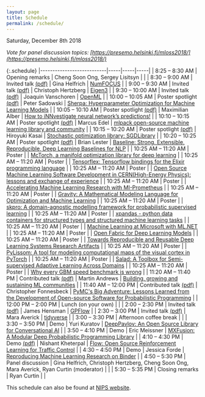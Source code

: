 ```yaml
---
layout: page
title: Schedule
permalink: /schedule/
---
```


Saturday, December 8th 2018

*Vote for panel discussion topics: [https://presemo.helsinki.fi/mloss2018/](https://presemo.helsinki.fi/mloss2018/)*

{:.schedule}
|---------------------------|-----|-----|-----|
| 8:25 &ndash; 8:30 AM      | Opening remarks | Cheng Soon Ong, Sergey Lisitsyn |  |
| 8:30 &ndash; 9:00 AM      | Invited talk [(pdf)](https://www.dropbox.com/s/bssnm6ky59luatf/helfrich.pdf?dl=0) | Gina Helfrich | [NumFOCUS](https://numfocus.org)     | 
| 9:00 &ndash; 9:30 AM      | Invited talk [(pdf)](https://www.dropbox.com/s/knkaqvwxssa7y9c/hertzberg.pdf?dl=0)  | Christoph Hertzberg | [Eigen3](http://eigen.tuxfamily.org) |
| 9:30 &ndash; 10:00 AM     | Invited talk [(pdf)](https://www.dropbox.com/s/2uojbagloa69r52/vanschoren.pdf?dl=0) | Joaquin Vanschoren | [OpenML](https://www.openml.org)  |
| 10:00 &ndash; 10:05 AM    | Poster spotlight [(pdf)](https://www.dropbox.com/s/5r4ic2t4hv9lxht/sadowski.pdf?dl=0) | Peter Sadowski   | [Sherpa: Hyperparameter Optimization for Machine Learning Models](https://openreview.net/forum?id=HklSUMyJcQ) |
| 10:05 &ndash; 10:10 AM    | Poster spotlight [(pdf)](https://www.dropbox.com/s/atlgd9jgn3r5e1a/alber.pdf?dl=0) | Maximilian Alber | [How to iNNvestigate neural network’s predictions!](https://openreview.net/forum?id=ByeDpyc0Ym) |
| 10:10 &ndash; 10:15 AM    | Poster spotlight [(pdf)](https://www.dropbox.com/s/hgbxvej0i5qcx53/edel.pdf?dl=0) | Marcus Edel      | [mlpack open-source machine learning library and community](https://openreview.net/forum?id=ByltfevYt7) |
| 10:15 &ndash; 10:20 AM    | Poster spotlight [(pdf)](https://www.dropbox.com/s/wbxylh47e1xq7zm/kasai.pdf?dl=0) | Hiroyuki Kasai   | [Stochastic optimization library: SGDLibrary](https://openreview.net/forum?id=BJlDOeiOKQ) |
| 10:20 &ndash; 10:25 AM    | Poster spotlight [(pdf)](https://www.dropbox.com/s/g3t9o15y6rlfc3r/lester.pdf?dl=0) | Brian Lester     | [Baseline: Strong, Extensible, Reproducible, Deep Learning Baselines for NLP](https://openreview.net/forum?id=r1xEb7J15Q) |
| 10:25 AM &ndash; 11:20 AM | Poster               | | [McTorch, a manifold optimization library for deep learning](https://openreview.net/forum?id=BJlztXtM97) |
| 10:25 AM &ndash; 11:20 AM | Poster               | | [Tensorflex: Tensorflow bindings for the Elixir programming language](https://openreview.net/forum?id=rke_rL2ftm) |
| 10:25 AM &ndash; 11:20 AM | Poster               | | [Open Source Machine Learning Software Development in CERN(High-Energy Physics): lessons and exchange of experience](https://openreview.net/forum?id=r1lNf28CY7) |
| 10:25 AM &ndash; 11:20 AM | Poster               | | [Accelerating Machine Learning Research with MI-Prometheus](https://openreview.net/forum?id=rkxVOvH3FQ) |
| 10:25 AM &ndash; 11:20 AM | Poster               | | [Gravity: A Mathematical Modeling Language for Optimization and Machine Learning](https://openreview.net/forum?id=SygqpT-2YQ) |
| 10:25 AM &ndash; 11:20 AM | Poster               | | [skpro: A domain-agnostic modelling framework for probabilistic supervised learning](https://openreview.net/forum?id=B1gIZHtAFQ) |
| 10:25 AM &ndash; 11:20 AM | Poster               | | [xpandas - python data containers for structured types and structured machine learning tasks](https://openreview.net/forum?id=HygUUCv0KQ) |
| 10:25 AM &ndash; 11:20 AM | Poster               | | [Machine Learning at Microsoft with ML.NET](https://openreview.net/forum?id=HJgt13-t97) |
| 10:25 AM &ndash; 11:20 AM | Poster               | | [Open Fabric for Deep Learning Models](https://openreview.net/forum?id=SygNVgd-cQ) |
| 10:25 AM &ndash; 11:20 AM | Poster               | | [Towards Reproducible and Reusable Deep Learning Systems Research Artifacts](https://openreview.net/forum?id=Ske-2Gyk9X) |
| 10:25 AM &ndash; 11:20 AM | Poster               | | [PyLissom: A tool for modeling computational maps of the visual cortex in PyTorch](https://openreview.net/forum?id=rJex9Mc0Y7) |
| 10:25 AM &ndash; 11:20 AM | Poster               | | [Salad: A Toolbox for Semi-supervised Adaptive Learning Across Domains](https://openreview.net/forum?id=S1lTifykqm) |
| 10:25 AM &ndash; 11:20 AM | Poster               | | [Why every GBM speed benchmark is wrong](https://openreview.net/forum?id=ryexWdLRtm) |
| 11:20 AM &ndash; 11:40 PM | Contributed talk [(pdf)](https://www.dropbox.com/s/n2c729619w8k0ev/andrews.pdf?dl=0) | Martin Andrews | [Building, growing and sustaining ML communities](https://openreview.net/forum?id=B1gnSzEY9X) |
| 11:40 AM &ndash; 12:00 PM | Contributed talk [(pdf)](https://www.dropbox.com/s/et22sue57alxta1/fonnesbeck.pdf?dl=0) | Christopher Fonnesbeck | [PyMC's Big Adventure: Lessons Learned from the Development of Open-source Software for Probabilistic Programming](https://openreview.net/forum?id=HkeUcNqAKQ) |
| 12:00 PM &ndash; 2:00 PM | Lunch (on your own)                          |                             |
| 2:00 &ndash; 2:30 PM    | Invited talk [(pdf)](https://www.dropbox.com/s/zimm71s6ru14wga/hensman.pdf?dl=0) | James Hensman | [GPFlow](https://github.com/GPflow/GPflow)       |
| 2:30 &ndash; 3:00 PM    | Invited talk [(pdf)](https://www.dropbox.com/s/l07j91s5u53tl15/averick.pdf?dl=0) | Mara Averick | [tidyverse](https://www.tidyverse.org)     |
| 3:00 &ndash; 3:30 PM    | Afternoon coffee break                       |                             |
| 3:30 &ndash; 3:50 PM    | Demo                 | Yuri Kuratov | [DeepPavlov: An Open Source Library for Conversational AI](https://openreview.net/forum?id=Byl7Y79w97) |
| 3:50 &ndash; 4:10 PM    | Demo                 | Eric Meissner | [MXFusion: A Modular Deep Probabilistic Programming Library](https://openreview.net/forum?id=SyevOObYcm) |
| 4:10 &ndash; 4:30 PM    | Demo [(pdf)](https://www.dropbox.com/s/edrg2vpu172miaa/kheterpal.pdf?dl=0) | Nishant Kheterpal | [Flow: Open Source Reinforcement Learning for Traffic Control](https://openreview.net/forum?id=HygB_yvYqX) |
| 4:30 &ndash; 4:50 PM    | Demo                 | Jessica Forde | [Reproducing Machine Learning Research on Binder](https://openreview.net/forum?id=BJepbQkJ5Q) |
| 4:50 &ndash; 5:30 PM    | Panel discussion      | Gina Helfrich, Christoph Hertzberg, Cheng Soon Ong, Mara Averick, Ryan Curtin (moderator) | |
| 5:30 &ndash; 5:35 PM    | Closing remarks       | Ryan Curtin | |

This schedule can also be found at [NIPS website](https://nips.cc/Conferences/2018/Schedule?showEvent=10920).
